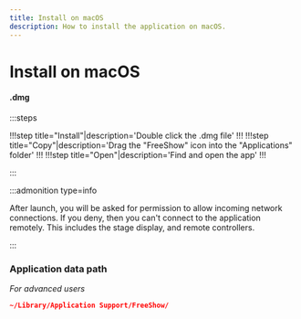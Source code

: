 ```yaml
---
title: Install on macOS
description: How to install the application on macOS.
---
```


# Install on macOS

<!-- -   **dmg:** Right-click on the .dmg file, click "Open". When promted click "Open" again. Then you should be good to go. -->

#### .dmg

:::steps

!!!step title="Install"|description='Double click the .dmg file'
!!!
!!!step title="Copy"|description='Drag the "FreeShow" icon into the "Applications" folder'
!!!
!!!step title="Open"|description='Find and open the app'
!!!

:::

:::admonition type=info

After launch, you will be asked for permission to allow incoming network connections. If you deny, then you can't connect to the application remotely. This includes the stage display, and remote controllers.

:::

### Application data path

_For advanced users_

```json
~/Library/Application Support/FreeShow/
```
